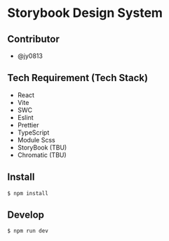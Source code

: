 # Storybook Design System

## Contributor

- @jy0813

## Tech Requirement (Tech Stack)

- React
- Vite
- SWC
- Eslint
- Prettier
- TypeScript
- Module Scss
- StoryBook (TBU)
- Chromatic (TBU)

## Install

```
$ npm install
```

## Develop

```
$ npm run dev
```

